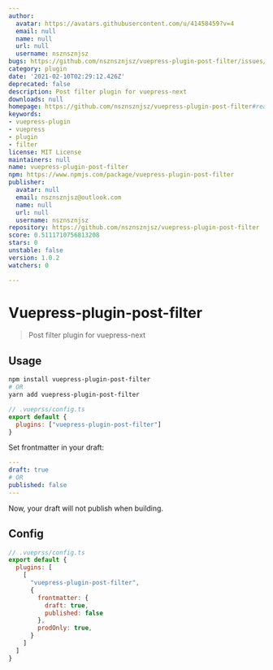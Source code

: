 ```yaml
---
author:
  avatar: https://avatars.githubusercontent.com/u/41458459?v=4
  email: null
  name: null
  url: null
  username: nsznsznjsz
bugs: https://github.com/nsznsznjsz/vuepress-plugin-post-filter/issues/new
category: plugin
date: '2021-02-10T02:29:12.426Z'
deprecated: false
description: Post filter plugin for vuepress-next
downloads: null
homepage: https://github.com/nsznsznjsz/vuepress-plugin-post-filter#readme
keywords:
- vuepress-plugin
- vuepress
- plugin
- filter
license: MIT License
maintainers: null
name: vuepress-plugin-post-filter
npm: https://www.npmjs.com/package/vuepress-plugin-post-filter
publisher:
  avatar: null
  email: nsznsznjsz@outlook.com
  name: null
  url: null
  username: nsznsznjsz
repository: https://github.com/nsznsznjsz/vuepress-plugin-post-filter
score: 0.5111710756813208
stars: 0
unstable: false
version: 1.0.2
watchers: 0

---
```


# Vuepress-plugin-post-filter

> Post filter plugin for vuepress-next

## Usage

```bash
npm install vuepress-plugin-post-filter
# OR
yarn add vuepress-plugin-post-filter
```

```js
// .vueprss/config.ts
export default {
  plugins: ["vuepress-plugin-post-filter"]
}
```

Set frontmatter in your draft:

```yaml
---
draft: true
# OR
published: false
---
```

Now, your draft will not publish when building.


## Config

```js
// .vueprss/config.ts
export default {
  plugins: [
    [
      "vuepress-plugin-post-filter",
      {
        frontmatter: {
          draft: true,
          published: false
        },
        prodOnly: true,
      }
    ]
  ]
}
```
